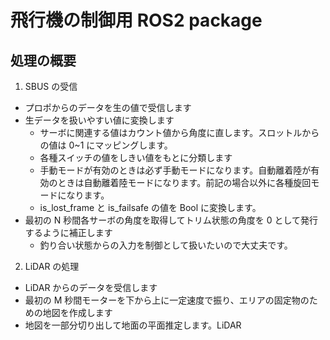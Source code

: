 # 飛行機の制御用 ROS2 package

## 処理の概要

1. SBUS の受信

- プロポからのデータを生の値で受信します
- 生データを扱いやすい値に変換します
  - サーボに関連する値はカウント値から角度に直します。スロットルからの値は 0~1 にマッピングします。
  - 各種スイッチの値をしきい値をもとに分類します
  - 手動モードが有効のときは必ず手動モードになります。自動離着陸が有効のときは自動離着陸モードになります。前記の場合以外に各種旋回モードになります。
  - is_lost_frame と is_failsafe の値を Bool に変換します。
- 最初の N 秒間各サーボの角度を取得してトリム状態の角度を 0 として発行するように補正します
  - 釣り合い状態からの入力を制御として扱いたいので大丈夫です。

2. LiDAR の処理

- LiDAR からのデータを受信します
- 最初の M 秒間モーターを下から上に一定速度で振り、エリアの固定物のための地図を作成します
- 地図を一部分切り出して地面の平面推定します。LiDAR
